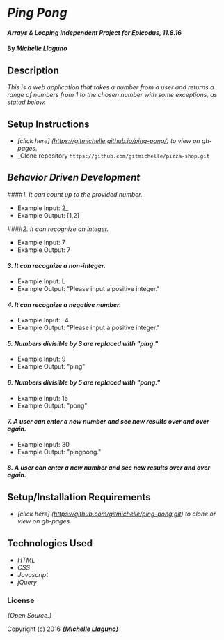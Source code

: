 # _Ping Pong_

#### _Arrays & Looping Independent Project for Epicodus, 11.8.16_

#### By _**Michelle Llaguno**_

## Description

_This is a web application that takes a number from a user and returns a range of numbers from 1 to the chosen number with some exceptions, as stated below._

## Setup Instructions

* _[click here] (https://gitmichelle.github.io/ping-pong/) to view on gh-pages._
* _Clone repository `https://github.com/gitmichelle/pizza-shop.git`


## _Behavior Driven Development_

####_1. It can count up to the provided number._
* Example Input: 2_
* Example Output: [1,2]

####_2. It can recognize an integer._
* Example Input: 7
* Example Output: 7

#### _3. It can recognize a non-integer._
* Example Input: L
* Example Output: "Please input a positive integer."

#### _4. It can recognize a negative number._
* Example Input: -4
* Example Output: "Please input a positive integer."

#### _5. Numbers divisible by 3 are replaced with "ping."_
* Example Input: 9
* Example Output: "ping"

#### _6. Numbers divisible by 5 are replaced with "pong."_
* Example Input: 15
* Example Output: "pong"

#### _7. A user can enter a new number and see new results over and over again._
* Example Input: 30
* Example Output: "pingpong."

#### _8. A user can enter a new number and see new results over and over again._

## Setup/Installation Requirements

* _[click here] (https://github.com/gitmichelle/ping-pong.git) to clone or view on gh-pages._


## Technologies Used

* _HTML_
* _CSS_
* _Javascript_
* _jQuery_

### License

*{Open Source.}*

Copyright (c) 2016 **_{Michelle Llaguno}_**
